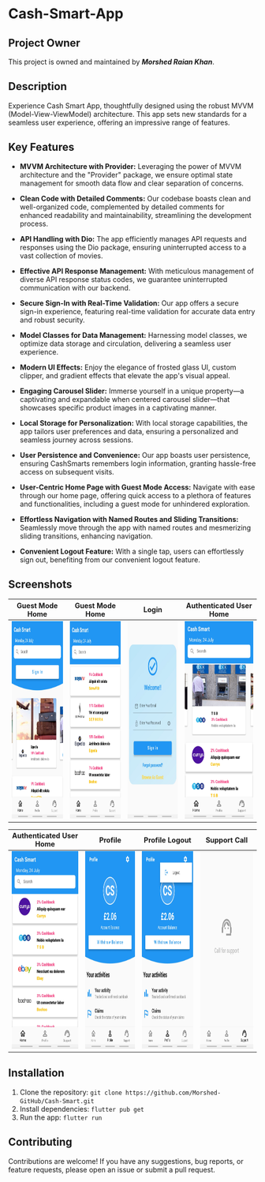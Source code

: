 # Cash-Smart-App

## Project Owner
This project is owned and maintained by ***Morshed Raian Khan***.

## Description
Experience Cash Smart App, thoughtfully designed using the robust MVVM (Model-View-ViewModel) architecture. This app sets new standards for a seamless user experience, offering an impressive range of features.

## Key Features
- **MVVM Architecture with Provider:** Leveraging the power of MVVM architecture and the "Provider" package, we ensure optimal state management for smooth data flow and clear separation of concerns.

- **Clean Code with Detailed Comments:** Our codebase boasts clean and well-organized code, complemented by detailed comments for enhanced readability and maintainability, streamlining the development process.

- **API Handling with Dio:** The app efficiently manages API requests and responses using the Dio package, ensuring uninterrupted access to a vast collection of movies.

- **Effective API Response Management:** With meticulous management of diverse API response status codes, we guarantee uninterrupted communication with our backend.

- **Secure Sign-In with Real-Time Validation:** Our app offers a secure sign-in experience, featuring real-time validation for accurate data entry and robust security.

- **Model Classes for Data Management:** Harnessing model classes, we optimize data storage and circulation, delivering a seamless user experience.

- **Modern UI Effects:** Enjoy the elegance of frosted glass UI, custom clipper, and gradient effects that elevate the app's visual appeal.

- **Engaging Carousel Slider:** Immerse yourself in a unique property—a captivating and expandable when centered carousel slider—that showcases specific product images in a captivating manner.

- **Local Storage for Personalization:** With local storage capabilities, the app tailors user preferences and data, ensuring a personalized and seamless journey across sessions.

- **User Persistence and Convenience:** Our app boasts user persistence, ensuring CashSmarts remembers login information, granting hassle-free access on subsequent visits.

- **User-Centric Home Page with Guest Mode Access:** Navigate with ease through our home page, offering quick access to a plethora of features and functionalities, including a guest mode for unhindered exploration.

- **Effortless Navigation with Named Routes and Sliding Transitions:** Seamlessly move through the app with named routes and mesmerizing sliding transitions, enhancing navigation.

- **Convenient Logout Feature:** With a single tap, users can effortlessly sign out, benefiting from our convenient logout feature.

## Screenshots

| Guest Mode Home | Guest Mode Home | Login | Authenticated User Home |
| :-------------: | :-------------: | :---: | :---------------------: |
| <img src="assets/images/1.jpg" height="400" width="auto"> | <img src="assets/images/2.jpg" height="400" width="auto"> | <img src="assets/images/3.jpg" height="400" width="auto"> | <img src="assets/images/4.jpg" height="400" width="auto"> |

| Authenticated User Home | Profile | Profile Logout | Support Call |
| :---------------------: | :-----: | :------------: | :----------: |
| <img src="assets/images/5.jpg" height="400" width="auto"> | <img src="assets/images/6.jpg" height="400" width="auto"> | <img src="assets/images/7.jpg" height="400" width="auto"> | <img src="assets/images/8.jpg" height="400" width="auto"> |

## Installation
1. Clone the repository: `git clone https://github.com/Morshed-GitHub/Cash-Smart.git`
2. Install dependencies: `flutter pub get`
3. Run the app: `flutter run`

## Contributing
Contributions are welcome! If you have any suggestions, bug reports, or feature requests, please open an issue or submit a pull request.
